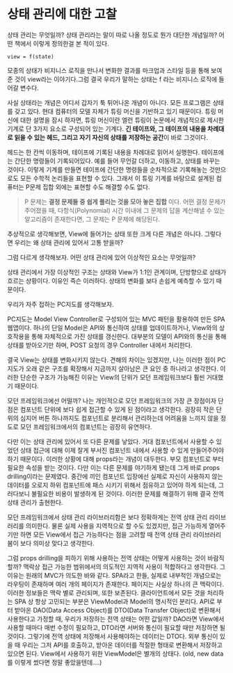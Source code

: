 # 상태 관리에 대한 고찰

상태 관리는 무엇일까? 상태 관리라는 말이 따로 나올 정도로 뭔가 대단한 개념일까?
어떤 책에서 이렇게 정의한걸 본 적이 있다. 

`view = f(state)`

모종의 상태가 비지니스 로직을 만나서 변화한 결과를 마크업과 스타일 등을 통해 보여준 것이 view라는 이야기다.그럼 결국 우리가 말하는 상태는 f 라는 비지니스 로직에 들어갈 변수다.

사실 상태라는 개념은 어디서 갑자기 툭 튀어나온 개념이 아니다. 모든 프로그램은 상태를 갖고 있다. 현대 컴퓨터의 모델 자체가 튜링 머신을 기반하고 있기 때문이다. 튜링 머신에 대한 설명을 잠시 하자면, 튜링 머신이란 엘런 튜링이 논문에서 개념적으로 제시한 기계로 단 3가지 요소로 구성되어 있는 기계다. **긴 테이프와, 그 테이프의 내용을 차례대로 읽을 수 있는 헤드, 그리고 자기 자신의 상태를 저장하는 공간**이 바로 그것이다.

헤드는 한 칸씩 이동하며, 테이프에 기록된 내용을 차례대로 읽어서 실행한다. 테이프에는 간단한 명령들이 기록되어있다. 예를 들어 무언갈 더하고, 이동하고, 상태를 바꾸는 것이다. 이렇게 기계를 만들면 테이프에 간단한 명령들을 순차적으로 기록해놓는 것만으로도 모든 수학적 논리들을 표현할 수 있다. 그래서 이 튜링 기계를 바탕으로 설계된 컴퓨터는 P문제 집합 외에는 표현할 수도 해결할 수도 없다.

> P 문제는 **결정 문제들 중 쉽게 풀리는 것을 모아 놓은 집합**
이다. 어떤 결정 문제가 주어졌을 때, 다항식(Polynomial) 시간 이내에 그 문제의 답을 계산해낼 수 있는 알고리즘이 존재한다면, 그 문제는 P 문제에 해당된다.


추상적으로 생각해보면, View에 들어가는 상태 또한 크게 다른 개념은 아니다. 
그렇다면 우리는 왜 상태 관리에 있어서 고통 받을까? 

그럼 다르게 생각해보자. 어떤 상태 관리에 있어 이상적인 요소는 무엇일까?

상태 관리에서 가장 이상적인 구조는 상태와 View가 1:1인 관계이며, 단방향으로 상태가 흐르는 상황이다.
이유인 즉슨 이러하다. 상태의 변화를 보다 손쉽게 예측할 수 있기 때문이다.

우리가 자주 접하는 PC지도를 생각해보자. 

PC지도는 Model View Controller로 구성되어 있는 MVC 패턴을 활용하여 만든 SPA 웹앱이다. 하나의 단일 Model은 API와 통신하여 상태를 업데이트하거나, View와의 상호작용을 통해 자체적으로 가진 상태를 갱신한다. 대부분의 모델이 API와의 통신을 통해 상태를 받아오기만 하며, POST 요청의 경우 Controller 내에서 처리한다.

결국 View는 상태를 변화시키지 않는다. 견해의 차이는 있겠지만, 나는 이러한 점이 PC지도가 오래 같은 구조를 확장해서 지금까지 살아남은 큰 요인 중 하나라고 생각한다. 이러한 단순한 구조가 가능해진 이유는 View의 단위가 모던 프레임워크보다 훨씬 거대했기 때문이다. 

모던 프레임워크에선 어떨까? 나는 개인적으로 모던 프레임워크의 가장 큰 장점이자 단점은 컴포넌트 단위에 보다 쉽게 접근할 수 있게 된 점이라고 생각한다. 굉장히 작은 단위의 심지어 버튼 하나까지도 컴포넌트로 분리해서 관리하는데 어려움을 느끼지 않을 정도로 모던 프레임워크에서의 컴포넌트는 굉장히 유연하다. 

다만 이는 상태 관리에 있어서 또 다른 문제를 낳았다. 거대 컴포넌트에서 사용할 수 있었던 상태 접근에 대해 이제 잘게 부서진 컴포넌트 내에서 사용할 수 있게 만들어주어야하기 때문이다. 이러한 상황에 대해 props라는 개념이 대두한다. 부모 컴포넌트로 부터 필요한 속성을 받는 것이다. 다만 이는 다른 문제를 야기하게 됐는데 그게 바로 props drilling이라는 문제였다. 중간에 끼인 컴포넌트 입장에선 실제로 자신이 사용하지 않는 데이터를 오로지 하위 컴포넌트에 패스 시키기 위해서 점유하고 있어야 하게 되는데, 그러다보니 불필요한 비용이 발생하게 된 것이다. 이러한 문제를 해결하기 위해 결국 전역 상태 관리가 출현한다. 

모던 프레임워크에서 상태 관리 라이브러리함은 보다 정확하게는 전역 상태 관리 라이브러리를 의미한다. 물론 실제 사용을 지역적으로 할 수도 있겠지만, 접근 가능하게 열어주기만 하면 모든 View에서 접근 가능하다는 점을 고려할 때 전역 상태 관리 라이브러리 봄이 보다 의미상 맞다고 생각한다. 

그럼 props drilling을 피하기 위해 사용하는 전역 상태는 어떻게 사용하는 것이 바람직할까? 맥락상 접근 가능한 범위에서의 의도적인 지역적 사용이 적합하다고 생각한다. 그 이유는 원래의 MVC가 의도한 바와 같다. SPA라고 한들, 실제로 내부적인 개념으로는 라우팅이 존재하며 여러 개의 페이지가 존재한다. 페이지는 사실상 하나의 큰 맥락이다. 이러한 정보들은 맥락 별로 관리되며, 또한 보존된다. 클라이언트에서 모든 것을 처리하는 SPA 상 항상 고민되는 부분은 ViewModel과 Model의 명시적인 분리다. API로 부터 받아온 DAO(Data Access Object)를  DTO(Data Transfer Object)로 변환해서 사용한다고 가정할 때, 우리가 저장하는 전역 상태는 어떤 값일까? DAO라면 View에서 사용할 때마다 매번 수정이 필요하고, DTO라면 서버와 통신이 필요할 때만 저장하면 될 것이다. 그렇기에 전역 상태에 저장해서 사용해야하는 데이터는 DTO다. 외부 통신이 있을 때 우리는 그저 API를 호출하고, 받아온 데이터를 적절한 형태로 변환해서 저장하고 있으면 된다. View에서 사용하기 위한 ViewModel은 별개의 상태다. (old, new data를 이렇게 썼다면 정말 좋았을텐데….)
